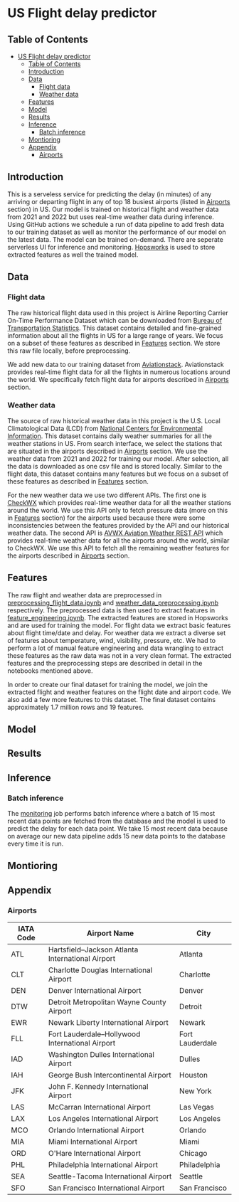 # US Flight delay predictor

## Table of Contents

- [US Flight delay predictor](#us-flight-delay-predictor)
  - [Table of Contents](#table-of-contents)
  - [Introduction](#introduction)
  - [Data](#data)
    - [Flight data](#flight-data)
    - [Weather data](#weather-data)
  - [Features](#features)
  - [Model](#model)
  - [Results](#results)
  - [Inference](#inference)
    - [Batch inference](#batch-inference)
  - [Montioring](#montioring)
  - [Appendix](#appendix)
    - [Airports](#airports)

## Introduction

This is a serveless service for predicting the delay (in minutes) of any arriving or departing flight in any of top 18 busiest airports (listed in [Airports](#airports) section) in US. Our model is trained on historical flight and weather data from 2021 and 2022 but uses real-time weather data during inference. Using GitHub actions we schedule a run of data pipeline to add fresh data to our training dataset as well as monitor the performance of our model on the latest data. The model can be trained on-demand. There are seperate serverless UI for inference and monitoring. [Hopsworks](https://www.hopsworks.ai/) is used to store extracted features as well the trained model.

## Data

### Flight data

The raw historical flight data used in this project is Airline Reporting Carrier On-Time Performance Dataset which can be downloaded from [Bureau of Transportation Statistics](https://www.transtats.bts.gov/DL_SelectFields.aspx?gnoyr_VQ=FGJ&QO_fu146_anzr=b0-gvzr). This dataset contains detailed and fine-grained information about all the flights in US for a large range of years. We focus on a subset of these features as described in [Features](#features) section. We store this raw file locally, before preprocessing.

We add new data to our training dataset from [Aviationstack](https://aviationstack.com/). Aviationstack provides real-time flight data for all the flights in numerous locations around the world. We specifically fetch flight data for airports described in [Airports](#airports) section.

### Weather data

The source of raw historical weather data in this project is the U.S. Local Climatological Data (LCD) from [National Centers for Environmental Information](https://www.ncei.noaa.gov/metadata/geoportal/rest/metadata/item/gov.noaa.ncdc:C00684/html). This dataset contains daily weather summaries for all the weather stations in US. From search interface, we select the stations that are situated in the airports described in [Airports](#airports) section. We use the weather data from 2021 and 2022 for training our model. After selection, all the data is downloaded as one csv file and is stored locally. Similar to the flight data, this dataset contains many features but we focus on a subset of these features as described in [Features](#features) section.

For the new weather data we use two different APIs. The first one is [CheckWX](https://www.checkwxapi.com/) which provides real-time weather data for all the weather stations around the world. We use this API only to fetch pressure data (more on this in [Features](#features) section) for the airports used because there were some inconsistencies between the features provided by the API and our historical weather data. The second API is [AVWX Aviation Weather REST API](https://info.avwx.rest/) which provides real-time weather data for all the airports around the world, similar to CheckWX. We use this API to fetch all the remaining weather features for the airports described in [Airports](#airports) section.

## Features

The raw flight and weather data are preprocessed in [preprocessing_flight_data.ipynb](./feature_engineering/preprocessing_flight_data.ipynb) and [weather_data_preprocessing.ipynb](./feature_engineering/weather_data_preprocessing.ipynb) respectively. The preprocessed data is then used to extract features in [feature_engineering.ipynb](./feature_engineering/feature_engineering.ipynb). The extracted features are stored in Hopsworks and are used for training the model. For flight data we extract basic features about flight time/date and delay. For weather data we extract a diverse set of features about temperature, wind, visibility, pressure, etc. We had to perform a lot of manual feature engineering and data wrangling to extract these features as the raw data was not in a very clean format. The extracted features and the preprocessing steps are described in detail in the notebooks mentioned above.

In order to create our final dataset for training the model, we join the extracted flight and weather features on the flight date and airport code. We also add a few more features to this dataset. The final dataset contains approximately 1.7 million rows and 19 features.

## Model

## Results

## Inference

### Batch inference

The [monitoring](./monitoring/monitoring.py) job performs batch inference where a batch of 15 most recent data points are fetched from the database and the model is used to predict the delay for each data point. We take 15 most recent data because on average our new data pipeline adds 15 new data points to the database every time it is run.

## Montioring

## Appendix

### Airports

| IATA Code | Airport Name                                          | City               |
|-----------|-------------------------------------------------------|--------------------|
| ATL       | Hartsfield–Jackson Atlanta International Airport     | Atlanta            |
| CLT       | Charlotte Douglas International Airport              | Charlotte          |
| DEN       | Denver International Airport                          | Denver             |
| DTW       | Detroit Metropolitan Wayne County Airport             | Detroit            |
| EWR       | Newark Liberty International Airport                  | Newark             |
| FLL       | Fort Lauderdale–Hollywood International Airport      | Fort Lauderdale    |
| IAD       | Washington Dulles International Airport               | Dulles             |
| IAH       | George Bush Intercontinental Airport                  | Houston            |
| JFK       | John F. Kennedy International Airport                 | New York           |
| LAS       | McCarran International Airport                        | Las Vegas          |
| LAX       | Los Angeles International Airport                     | Los Angeles        |
| MCO       | Orlando International Airport                         | Orlando            |
| MIA       | Miami International Airport                           | Miami              |
| ORD       | O'Hare International Airport                          | Chicago            |
| PHL       | Philadelphia International Airport                    | Philadelphia       |
| SEA       | Seattle-Tacoma International Airport                  | Seattle            |
| SFO       | San Francisco International Airport                   | San Francisco      |
